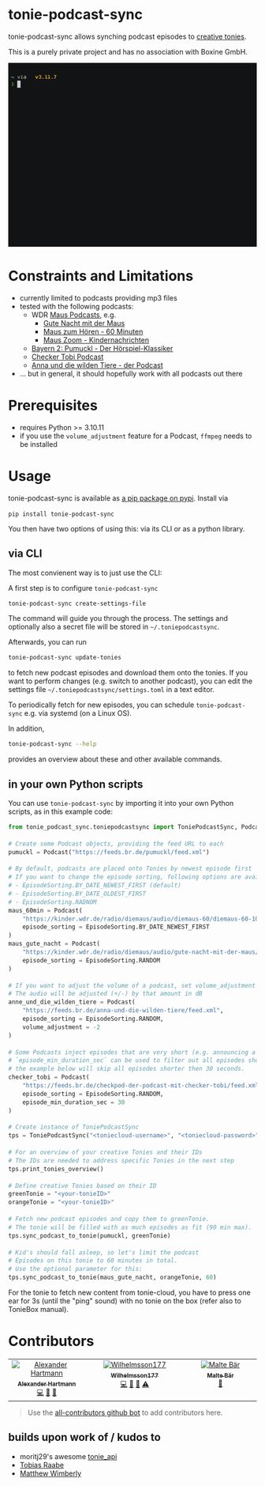 # tonie-podcast-sync

tonie-podcast-sync allows synching podcast episodes to [creative tonies](https://tonies.com).

This is a purely private project and has no association with Boxine GmbH.

[![gif Recording of tonie-podcast-sync](ressources/tps.gif)](https://asciinema.org/a/644812 "asciicast Recording of tonie-podcast-sync")


# Constraints and Limitations

- currently limited to podcasts providing mp3 files
- tested with the following podcasts:
    - WDR [Maus Podcasts](https://www.wdrmaus.de/hoeren/MausLive/Podcasts/podcasts.php5), e.g.
        - [Gute Nacht mit der Maus](https://kinder.wdr.de/radio/diemaus/audio/gute-nacht-mit-der-maus/diemaus-gute-nacht-104.podcast)
        - [Maus zum Hören - 60 Minuten](https://kinder.wdr.de/radio/diemaus/audio/diemaus-60/diemaus-60-106.podcast)
        - [Maus Zoom - Kindernachrichten](https://kinder.wdr.de/radio/diemaus/audio/maus-zoom/maus-zoom-106.podcast)
    - [Bayern 2: Pumuckl - Der Hörspiel-Klassiker](https://www.br.de/mediathek/podcast/pumuckl/830)
    - [Checker Tobi Podcast](https://www.br.de/mediathek/podcast/checkpod-der-podcast-mit-checker-tobi/859)
    - [Anna und die wilden Tiere - der Podcast](https://www.br.de/mediathek/podcast/anna-und-die-wilden-tiere/858)
- ... but in general, it should hopefully work with all podcasts out there

# Prerequisites

- requires Python >= 3.10.11
- if you use the `volume_adjustment` feature for a Podcast, `ffmpeg` needs to be installed

# Usage

tonie-podcast-sync is available as [a pip package on pypi](https://pypi.org/project/tonie-podcast-sync). Install via

`pip install tonie-podcast-sync`

You then have two options of using this: via its CLI or as a python library.

## via CLI

The most convienent way is to just use the CLI:


A first step is to configure `tonie-podcast-sync`

```bash
tonie-podcast-sync create-settings-file
```

The command will guide you through the process. The settings and optionally also a secret file will be stored in `~/.toniepodcastsync`.

Afterwards, you can run

```bash
tonie-podcast-sync update-tonies
```

to fetch new podcast episodes and download them onto the tonies.
If you want to perform changes (e.g. switch to another podcast), you can edit the settings file `~/.toniepodcastsync/settings.toml` in a text editor.

To periodically fetch for new episodes, you can schedule `tonie-podcast-sync` e.g. via systemd (on a Linux OS).

In addition,

```bash
tonie-podcast-sync --help
```

provides an overview about these and other available commands.


## in your own Python scripts

You can use `tonie-podcast-sync` by importing it into your own Python scripts, as in this example code:

```python
from tonie_podcast_sync.toniepodcastsync import ToniePodcastSync, Podcast, EpisodeSorting

# Create some Podcast objects, providing the feed URL to each
pumuckl = Podcast("https://feeds.br.de/pumuckl/feed.xml")

# By default, podcasts are placed onto Tonies by newest episode first
# If you want to change the episode sorting, following options are available
# - EpisodeSorting.BY_DATE_NEWEST_FIRST (default)
# - EpisodeSorting.BY_DATE_OLDEST_FIRST
# - EpisodeSorting.RADNOM
maus_60min = Podcast(
    "https://kinder.wdr.de/radio/diemaus/audio/diemaus-60/diemaus-60-106.podcast",
    episode_sorting = EpisodeSorting.BY_DATE_NEWEST_FIRST
)
maus_gute_nacht = Podcast(
    "https://kinder.wdr.de/radio/diemaus/audio/gute-nacht-mit-der-maus/diemaus-gute-nacht-104.podcast",
    episode_sorting = EpisodeSorting.RANDOM
)

# If you want to adjust the volume of a podcast, set volume_adjustment to an integer other than 0
# The audio will be adjusted (+/-) by that amount in dB
anne_und_die_wilden_tiere = Podcast(
    "https://feeds.br.de/anna-und-die-wilden-tiere/feed.xml",
    episode_sorting = EpisodeSorting.RANDOM,
    volume_adjustment = -2
)

# Some Podcasts inject episodes that are very short (e.g. announcing a holiday break).
# `episode_min_duration_sec` can be used to filter out all episodes shorter then this value.
# the example below will skip all episodes shorter then 30 seconds.
checker_tobi = Podcast(
    "https://feeds.br.de/checkpod-der-podcast-mit-checker-tobi/feed.xml",
    episode_sorting = EpisodeSorting.RANDOM,
    episode_min_duration_sec = 30
)

# Create instance of ToniePodcastSync
tps = ToniePodcastSync("<toniecloud-username>", "<toniecloud-password>")

# For an overview of your creative Tonies and their IDs
# The IDs are needed to address specific Tonies in the next step
tps.print_tonies_overview()

# Define creative Tonies based on their ID
greenTonie = "<your-tonieID>"
orangeTonie = "<your-tonieID>"

# Fetch new podcast episodes and copy them to greenTonie.
# The tonie will be filled with as much episodes as fit (90 min max).
tps.sync_podcast_to_tonie(pumuckl, greenTonie)

# Kid's should fall asleep, so let's limit the podcast
# Episodes on this tonie to 60 minutes in total.
# Use the optional parameter for this:
tps.sync_podcast_to_tonie(maus_gute_nacht, orangeTonie, 60)
```

For the tonie to fetch new content from tonie-cloud, you have to press one ear for 3s (until the "ping" sound) with no tonie on the box (refer also to TonieBox manual).

# Contributors

<!-- ALL-CONTRIBUTORS-LIST:START - Do not remove or modify this section -->
<!-- prettier-ignore-start -->
<!-- markdownlint-disable -->
<table>
  <tbody>
    <tr>
      <td align="center" valign="top" width="14.28%"><a href="https://github.com/alexhartm"><img src="https://avatars.githubusercontent.com/u/16985220?v=4?s=100" width="100px;" alt="Alexander Hartmann"/><br /><sub><b>Alexander Hartmann</b></sub></a><br /><a href="#code-alexhartm" title="Code">💻</a> <a href="#ideas-alexhartm" title="Ideas, Planning, & Feedback">🤔</a> <a href="#maintenance-alexhartm" title="Maintenance">🚧</a></td>
      <td align="center" valign="top" width="14.28%"><a href="https://github.com/Wilhelmsson177"><img src="https://avatars.githubusercontent.com/u/16141053?v=4?s=100" width="100px;" alt="Wilhelmsson177"/><br /><sub><b>Wilhelmsson177</b></sub></a><br /><a href="#code-Wilhelmsson177" title="Code">💻</a> <a href="#ideas-Wilhelmsson177" title="Ideas, Planning, & Feedback">🤔</a> <a href="#maintenance-Wilhelmsson177" title="Maintenance">🚧</a> <a href="#test-Wilhelmsson177" title="Tests">⚠️</a></td>
      <td align="center" valign="top" width="14.28%"><a href="https://cv.maltebaer.vercel.app/"><img src="https://avatars.githubusercontent.com/u/29504917?v=4?s=100" width="100px;" alt="Malte Bär"/><br /><sub><b>Malte Bär</b></sub></a><br /><a href="#bug-maltebaer" title="Bug reports">🐛</a></td>
    </tr>
  </tbody>
</table>

<!-- markdownlint-restore -->
<!-- prettier-ignore-end -->

<!-- ALL-CONTRIBUTORS-LIST:END -->

> Use the [all-contributors github bot](https://allcontributors.org/docs/en/bot/usage) to add contributors here.

## builds upon work of / kudos to
- moritj29's awesome [tonie_api](https://github.com/moritzj29/tonie_api)
- [Tobias Raabe](https://tobiasraabe.github.io/blog/how-to-download-files-with-python.html)
- [Matthew Wimberly](https://codeburst.io/building-an-rss-feed-scraper-with-python-73715ca06e1f)
